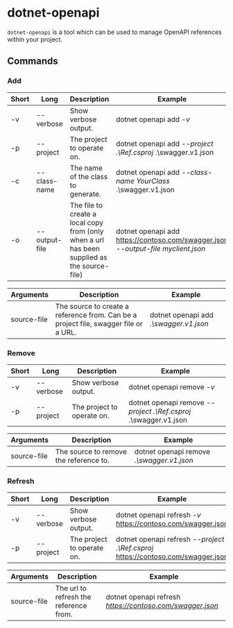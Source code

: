 # dotnet-openapi

`dotnet-openapi` is a tool which can be used to manage OpenAPI references within your project.

## Commands

### Add

| Short | Long | Description | Example |
|-------|------|-------|---------|
| -v|--verbose | Show verbose output. |dotnet openapi add *-v* |
| -p|--project | The project to operate on. |dotnet openapi add *--project .\Ref.csproj* .\swagger.v1.json |
| -c|--class-name | The name of the class to generate. |dotnet openapi add *--class-name YourClass* .\swagger.v1.json |
| -o|--output-file | The file to create a local copy from (only when a url has been supplied as the source-file) |dotnet openapi add https://contoso.com/swagger.json *--output-file myclient.json* |

|  Arguments  | Description | Example |
|-------------|-------------|---------|
| source-file | The source to create a reference from. Can be a project file, swagger file or a URL. |dotnet openapi add *.\swagger.v1.json* |

### Remove

| Short | Long | Description| Example |
|-------|------|------------|---------|
| -v|--verbose | Show verbose output. |dotnet openapi remove *-v*|
| -p|--project | The project to operate on. |dotnet openapi remove *--project .\Ref.csproj* .\swagger.v1.json |

|  Arguments  | Description| Example |
| ------------|------------|---------|
| source-file | The source to remove the reference to. |dotnet openapi remove *.\swagger.v1.json* |

### Refresh

| Short | Long | Description | Example |
|-------|------|-------------|---------|
| -v|--verbose | Show verbose output. | dotnet openapi refresh *-v* https://contoso.com/swagger.json |
| -p|--project | The project to operate on. | dotnet openapi refresh *--project .\Ref.csproj* https://contoso.com/swagger.json |

|  Arguments  | Description | Example |
| ------------|-------------|---------|
| source-file | The url to refresh the reference from. | dotnet openapi refresh *https://contoso.com/swagger.json* |
